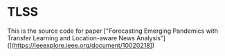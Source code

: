 # TLSS
This is the source code for paper ["Forecasting Emerging Pandemics with Transfer Learning and Location-aware News Analysis"]([(https://ieeexplore.ieee.org/document/10020218])
